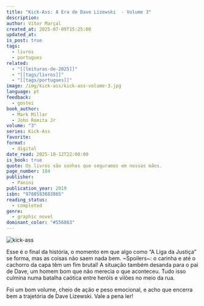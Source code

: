 ```yaml
---
title: "Kick-Ass: A Era de Dave Lizewski  - Volume 3"
description:
author: Vítor Marçal
created_at: 2025-07-09T15:25:00
updated_at:
is_post: true
tags:
  - livros
  - portugues
related:
  - "[[leituras-de-2025]]"
  - "[[tags/livros]]"
  - "[[tags/portugues]]"
image: /img/kick-ass/kick-ass-volume-3.jpg
language: pt
feedback:
  - gostei
book_author:
  - Mark Millar
  - John Romita Jr
volume: "3"
series: Kick-Ass
favorite:
format:
  - digital
date_read: 2025-10-12T22:00:00
is_book: true
quote: Os livros são sonhos que seguramos em nossas mãos.
page_number: 184
publisher:
  - Panini
publication_year: 2019
isbn: "9788583683865"
reading_status:
  - completed
genre:
  - graphic novel
dominant_color: "#556863"
---
```

![kick-ass](img/kick-ass/kick-ass-volume-3.jpg)

Esse é o final da história, o momento em que algo como “A Liga da Justiça” se forma, mas as coisas não saem nada bem. ~Spoilers~: o carinha e até o cachorro da capa têm um fim brutal! A situação também desanda para o pai de Dave, um homem bom que não merecia o que aconteceu. Tudo isso culmina numa batalha caótica entre heróis e vilões no meio da rua.

Foi um bom volume, cheio de ação e peso emocional, e acho que encerra bem a trajetória de Dave Lizewski. Vale a pena ler!